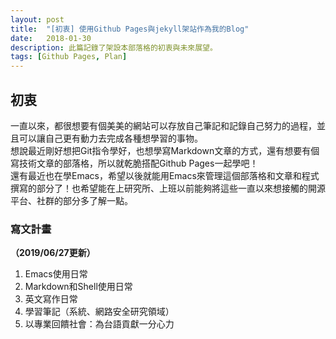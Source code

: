 ```yaml
---
layout: post
title:  "[初衷] 使用Github Pages與jekyll架站作為我的Blog"
date:   2018-01-30
description: 此篇記錄了架設本部落格的初衷與未來展望。
tags: [Github Pages, Plan]
---
```


## 初衷
一直以來，都很想要有個美美的網站可以存放自己筆記和記錄自己努力的過程，並且可以讓自己更有動力去完成各種想學習的事物。<br/>
想說最近剛好想把Git指令學好，也想學寫Markdown文章的方式，還有想要有個寫技術文章的部落格，所以就乾脆搭配Github Pages一起學吧！<br/>
還有最近也在學Emacs，希望以後就能用Emacs來管理這個部落格和文章和程式撰寫的部分了！也希望能在上研究所、上班以前能夠將這些一直以來想接觸的開源平台、社群的部分多了解一點。

### 寫文計畫
**（2019/06/27更新）**
1. Emacs使用日常
2. Markdown和Shell使用日常
3. 英文寫作日常
4. 學習筆記（系統、網路安全研究領域）
5. 以專業回饋社會：為台語貢獻一分心力
